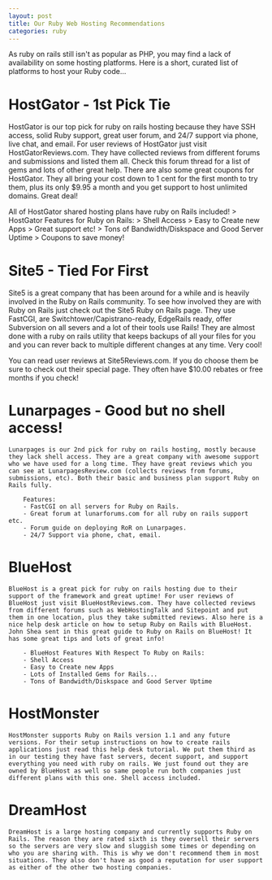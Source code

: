 ```yaml
---
layout: post
title: Our Ruby Web Hosting Recommendations
categories: ruby
---
```

As ruby on rails still isn't as popular as PHP, you may find a lack of availability on some hosting platforms. Here is a short, curated list of platforms to host your Ruby code...

# HostGator - 1st Pick Tie

HostGator is our top pick for ruby on rails hosting because they have SSH access, solid Ruby support, great user forum, and 24/7 support via phone, live chat, and email. For user reviews of HostGator just visit HostGatorReviews.com. They have collected reviews from different forums and submissions and listed them all. Check this forum thread for a list of gems and lots of other great help. There are also some great coupons for HostGator. They all bring your cost down to 1 cent for the first month to try them, plus its only $9.95 a month and you get support to host unlimited domains. Great deal!

All of HostGator shared hosting plans have ruby on Rails included!
        > HostGator Features for Ruby on Rails:
        > Shell Access
        > Easy to Create new Apps
        > Great support etc!
        > Tons of Bandwidth/Diskspace and Good Server Uptime
        > Coupons to save money! 

# Site5 - Tied For First

Site5 is a great company that has been around for a while and is heavily involved in the Ruby on Rails community. To see how involved they are with Ruby on Rails just check out the Site5 Ruby on Rails page. They use FastCGI, are Switchtower/Capistrano-ready, EdgeRails ready, offer Subversion on all severs and a lot of their tools use Rails! They are almost done with a ruby on rails utility that keeps backups of all your files for you and you can rever back to multiple different changes at any time. Very cool!

You can read user reviews at Site5Reviews.com. If you do choose them be sure to check out their special page. They often have $10.00 rebates or free months if you check!


# Lunarpages - Good but no shell access!

    Lunarpages is our 2nd pick for ruby on rails hosting, mostly because they lack shell access. They are a great company with awesome support who we have used for a long time. They have great reviews which you can see at LunarpagesReview.com (collects reviews from forums, submissions, etc). Both their basic and business plan support Ruby on Rails fully.

        Features:
        - FastCGI on all servers for Ruby on Rails.
        - Great forum at lunarforums.com for all ruby on rails support etc.
        - Forum guide on deploying RoR on Lunarpages.
        - 24/7 Support via phone, chat, email. 

# BlueHost

    BlueHost is a great pick for ruby on rails hosting due to their support of the framework and great uptime! For user reviews of BlueHost just visit BlueHostReviews.com. They have collected reviews from different forums such as WebHostingTalk and Sitepoint and put them in one location, plus they take submitted reviews. Also here is a nice help desk article on how to setup Ruby on Rails with BlueHost.
    John Shea sent in this great guide to Ruby on Rails on BlueHost! It has some great tips and lots of great info!

        - BlueHost Features With Respect To Ruby on Rails:
        - Shell Access
        - Easy to Create new Apps
        - Lots of Installed Gems for Rails...
        - Tons of Bandwidth/Diskspace and Good Server Uptime


# HostMonster

    HostMonster supports Ruby on Rails version 1.1 and any future versions. For their setup instructions on how to create rails applications just read this help desk tutorial. We put them third as in our testing they have fast servers, decent support, and support everything you need with ruby on rails. We just found out they are owned by BlueHost as well so same people run both companies just different plans with this one. Shell access included.


# DreamHost

    DreamHost is a large hosting company and currently supports Ruby on Rails. The reason they are rated sixth is they oversell their servers so the servers are very slow and sluggish some times or depending on who you are sharing with. This is why we don't recommend them in most situations. They also don't have as good a reputation for user support as either of the other two hosting companies. 
